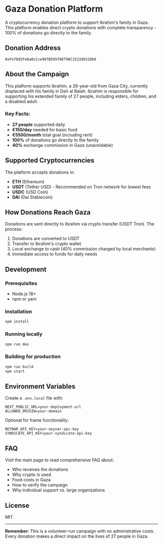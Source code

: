 # Gaza Donation Platform

A cryptocurrency donation platform to support Ibrahim's family in Gaza. This platform enables direct crypto donations with complete transparency - 100% of donations go directly to the family.

## Donation Address
`0xFe70d2Fe8a0cCce98fB595f0Ef98C1522d6310b6`

## About the Campaign

This platform supports Ibrahim, a 26-year-old from Gaza City, currently displaced with his family in Deir al Balah. Ibrahim is responsible for supporting his extended family of 27 people, including elders, children, and a disabled adult. 

### Key Facts:
- **27 people** supported daily
- **€150/day** needed for basic food
- **€5500/month** total goal (including rent)
- **100%** of donations go directly to the family
- **40%** exchange commission in Gaza (unavoidable)

## Supported Cryptocurrencies

The platform accepts donations in:
- **ETH** (Ethereum)
- **USDT** (Tether USD) - Recommended on Tron network for lowest fees
- **USDC** (USD Coin)
- **DAI** (Dai Stablecoin)

## How Donations Reach Gaza

Donations are sent directly to Ibrahim via crypto transfer (USDT Tron). The process:
1. Donations are converted to USDT
2. Transfer to Ibrahim's crypto wallet
3. Local exchange to cash (40% commission charged by local merchants)
4. Immediate access to funds for daily needs

## Development

### Prerequisites
- Node.js 18+ 
- npm or yarn

### Installation
```bash
npm install
```

### Running locally
```bash
npm run dev
```

### Building for production
```bash
npm run build
npm start
```

## Environment Variables

Create a `.env.local` file with:
```
NEXT_PUBLIC_URL=your-deployment-url
ALLOWED_ORIGIN=your-domain
```

Optional for frame functionality:
```
NEYNAR_API_KEY=your-neynar-api-key
SYNDICATE_API_KEY=your-syndicate-api-key
```

## FAQ

Visit the main page to read comprehensive FAQ about:
- Who receives the donations
- Why crypto is used
- Food costs in Gaza
- How to verify the campaign
- Why individual support vs. large organizations

## License

MIT

---

**Remember:** This is a volunteer-run campaign with no administrative costs. Every donation makes a direct impact on the lives of 27 people in Gaza.
